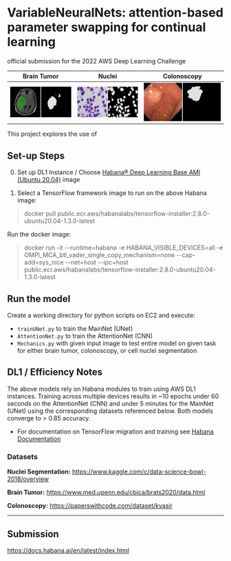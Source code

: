 # VariableNeuralNets: attention-based parameter swapping for continual learning
official submission for the 2022 AWS Deep Learning Challenge

Brain Tumor   |  Nuclei |  Colonoscopy
:-------------------------:|:-------------------------: |:-------------------------:
![](https://github.com/jb-01/VariableNeuralNets/blob/main/images/merged_image.jpg?raw=true)  |  ![](https://github.com/jb-01/VariableNeuralNets/blob/main/images/merged_image%201.jpg?raw=true)  |  ![](https://github.com/jb-01/VariableNeuralNets/blob/main/images/merged_image%202.jpg?raw=true)
This project explores the use of 

## Set-up Steps 

0. Set up DL1 Instance / Choose [Habana® Deep Learning Base AMI (Ubuntu 20.04)](https://aws.amazon.com/marketplace/pp/prodview-fw46rwuxrtfse?sr=0-1&ref_=beagle&applicationId=AWSMPContessa) image

1. Select a TensorFlow framework image to run on the above Habana image:
	
> docker pull public.ecr.aws/habanalabs/tensorflow-installer:2.8.0-ubuntu20.04-1.3.0-latest

Run the docker image:

>docker run -it --runtime=habana -e HABANA_VISIBLE_DEVICES=all -e OMPI_MCA_btl_vader_single_copy_mechanism=none --cap-add=sys_nice --net=host --ipc=host public.ecr.aws/habanalabs/tensorflow-installer:2.8.0-ubuntu20.04-1.3.0-latest


## Run the model
Create a working directory for python scripts on EC2 and execute: 
- ```trainUNet.py``` to train the MainNet (UNet) 
- ```AttentionNet.py``` to train the AttentionNet (CNN)
- ```Mechanics.py``` with given input image to test entire model on given task for either brain tumor, colonoscopy, or cell nuclei segmentation

## DL1 / Efficiency Notes
The above models rely on Habana modules to train using AWS DL1 instances. Training across multiple devices results in ~10 epochs under 60 seconds on the AttentionNet (CNN) and under 5 minutes for the MainNet (UNet) using the corresponding datasets referenced below. Both models converge to > 0.85 accuracy.
- For documentation on TensorFlow migration and training see [Habana Documentation](https://docs.habana.ai/en/latest/Tensorflow_User_Guide/Tensorflow_User_Guide.html# )

### Datasets
**Nuclei Segmentation:**
https://www.kaggle.com/c/data-science-bowl-2018/overview

**Brain Tumor:**
https://www.med.upenn.edu/cbica/brats2020/data.html

**Colonoscopy:**
https://paperswithcode.com/dataset/kvasir

---
## Submission
https://docs.habana.ai/en/latest/index.html
